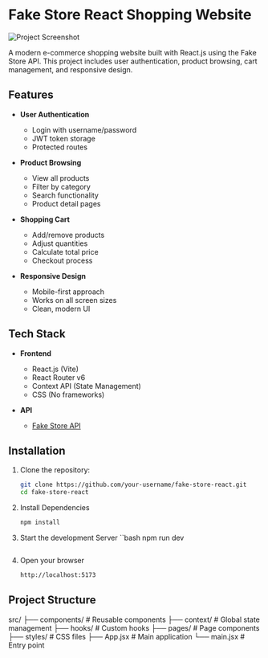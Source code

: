 # Fake Store React Shopping Website

![Project Screenshot](./screenshot.png) <!-- Add your screenshot later -->

A modern e-commerce shopping website built with React.js using the Fake Store API. This project includes user authentication, product browsing, cart management, and responsive design.

## Features

- **User Authentication**
  - Login with username/password
  - JWT token storage
  - Protected routes

- **Product Browsing**
  - View all products
  - Filter by category
  - Search functionality
  - Product detail pages

- **Shopping Cart**
  - Add/remove products
  - Adjust quantities
  - Calculate total price
  - Checkout process

- **Responsive Design**
  - Mobile-first approach
  - Works on all screen sizes
  - Clean, modern UI

## Tech Stack

- **Frontend**
  - React.js (Vite)
  - React Router v6
  - Context API (State Management)
  - CSS (No frameworks)

- **API**
  - [Fake Store API](https://fakestoreapi.com)

## Installation

1. Clone the repository:
   ```bash
   git clone https://github.com/your-username/fake-store-react.git
   cd fake-store-react

   ```

2. Install Dependencies
   ```bash
   npm install

   ```

3. Start the development Server
   ``bash
   npm run dev

   ```

4. Open your browser
   ```bash
   http://localhost:5173

   ```

## Project Structure

src/
├── components/       # Reusable components
├── context/          # Global state management
├── hooks/            # Custom hooks
├── pages/            # Page components
├── styles/           # CSS files
├── App.jsx           # Main application
└── main.jsx          # Entry point

